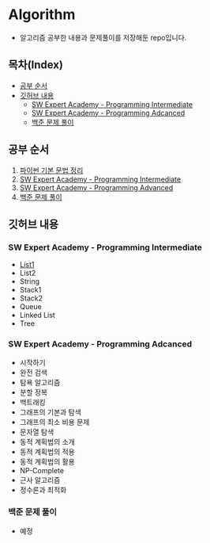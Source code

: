 # Algorithm

* 알고리즘 공부한 내용과 문제풀이를 저장해둔 repo입니다.   

## 목차(Index)
 - [공부 순서](#공부-순서)
 - [깃허브 내용](#깃허브-내용)
	- [SW Expert Academy - Programming Intermediate](#sw-expert-academy---programming-intermediate)
	- [SW Expert Academy - Programming Adcanced](#sw-expert-academy---programming-adcanced)
	- [백준 문제 풀이](#백준-문제-풀이)
   
## 공부 순서
1. [파이썬 기본 문법 정리](https://github.com/kimonesuk/PythonPractice)
2. [SW Expert Academy - Programming Intermediate](https://swexpertacademy.com/main/learn/course/subjectList.do?courseId=AVuPDN86AAXw5UW6)
3. [SW Expert Academy - Programming Advanced](https://swexpertacademy.com/main/learn/course/subjectList.do?courseId=AVuPDYSqAAbw5UW6)
4. [백준 문제 풀이](https://www.acmicpc.net/)
   
   
## 깃허브 내용
### SW Expert Academy - Programming Intermediate
* [List1](https://github.com/kimonesuk/algorithm/blob/main/list.md)
* List2
* String
* Stack1
* Stack2
* Queue
* Linked List
* Tree
### SW Expert Academy - Programming Adcanced
* 시작하기
* 완전 검색
* 탐욕 알고리즘
* 분할 정복
* 백트래킹
* 그래프의 기본과 탐색
* 그래프의 최소 비용 문제
* 문자열 탐색
* 동적 계획법의 소개
* 동적 계획법의 적용
* 동적 계획법의 활용
* NP-Complete
* 근사 알고리즘
* 정수론과 최적화
### 백준 문제 풀이
* 예정
